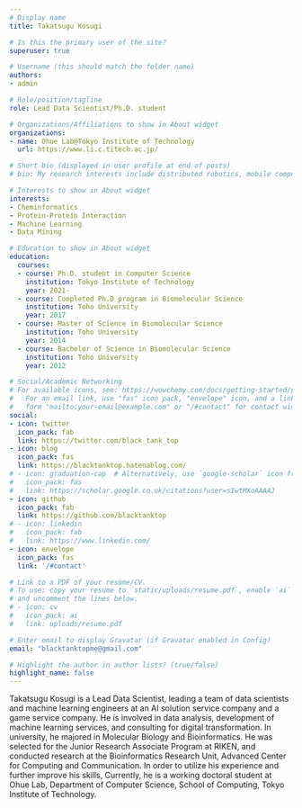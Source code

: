 ```yaml
---
# Display name
title: Takatsugu Kosugi

# Is this the primary user of the site?
superuser: true

# Username (this should match the folder name)
authors:
- admin

# Role/position/tagline
role: Lead Data Scientist/Ph.D. student

# Organizations/Affiliations to show in About widget
organizations:
- name: Ohue Lab@Tokyo Institute of Technology
  url: https://www.li.c.titech.ac.jp/

# Short bio (displayed in user profile at end of posts)
# bio: My research interests include distributed robotics, mobile computing and programmable matter.

# Interests to show in About widget
interests:
- Cheminformatics
- Protein-Protein Interaction
- Machine Learning
- Data Mining

# Education to show in About widget
education:
  courses:
  - course: Ph.D. student in Computer Science
    institution: Tokyo Institute of Technology
    year: 2021-
  - course: Completed Ph.D program in Biomolecular Science
    institution: Toho University
    year: 2017
  - course: Master of Science in Biomolecular Science
    institution: Toho University
    year: 2014
  - course: Bachelor of Science in Biomolecular Science
    institution: Toho University
    year: 2012

# Social/Academic Networking
# For available icons, see: https://wowchemy.com/docs/getting-started/page-builder/#icons
#   For an email link, use "fas" icon pack, "envelope" icon, and a link in the
#   form "mailto:your-email@example.com" or "/#contact" for contact widget.
social:
- icon: twitter
  icon_pack: fab
  link: https://twitter.com/black_tank_top
- icon: blog
  icon_pack: fas
  link: https://blacktanktop.hatenablog.com/
# - icon: graduation-cap  # Alternatively, use `google-scholar` icon from `ai` icon pack
#   icon_pack: fas
#   link: https://scholar.google.co.uk/citations?user=sIwtMXoAAAAJ
- icon: github
  icon_pack: fab
  link: https://github.com/blacktanktop
# - icon: linkedin
#   icon_pack: fab
#   link: https://www.linkedin.com/
- icon: envelope
  icon_pack: fas
  link: '/#contact'

# Link to a PDF of your resume/CV.
# To use: copy your resume to `static/uploads/resume.pdf`, enable `ai` icons in `params.toml`, 
# and uncomment the lines below.
# - icon: cv
#   icon_pack: ai
#   link: uploads/resume.pdf

# Enter email to display Gravatar (if Gravatar enabled in Config)
email: "blacktanktopme@gmail.com"

# Highlight the author in author lists? (true/false)
highlight_name: false
---
```


Takatsugu Kosugi is a Lead Data Scientist, leading a team of data scientists and machine learning engineers at an AI solution service company and a game service company. He is involved in data analysis, development of machine learning services, and consulting for digital transformation. In university, he majored in Molecular Biology and Bioinformatics. He was selected for the Junior Research Associate Program at RIKEN, and conducted research at the Bioinformatics Research Unit, Advanced Center for Computing and Communication. In order to utilize his experience and further improve his skills, Currently, he is a working doctoral student at Ohue Lab, Department of Computer Science, School of Computing, Tokyo Institute of Technology.

<!-- {{< icon name="download" pack="fas" >}} Download my {{< staticref "uploads/demo_resume.pdf" "newtab" >}}resumé{{< /staticref >}}. -->
